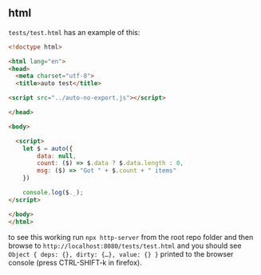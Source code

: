 
## html

`tests/test.html` has an example of this:

```html
<!doctype html>

<html lang="en">
<head>
  <meta charset="utf-8">
  <title>auto test</title>

<script src="../auto-no-export.js"></script>

</head>

<body>

  <script>
    let $ = auto({
        data: null,
        count: ($) => $.data ? $.data.length : 0,
        msg: ($) => "Got " + $.count + " items"
    })

    console.log($._);
</script>

</body>
</html>
```

to see this working run `npx http-server` from the root repo folder
and then browse to `http://localhost:8080/tests/test.html`
and you should see `Object { deps: {}, dirty: {…}, value: {} }`
printed to the browser console (press CTRL-SHIFT-k in firefox).